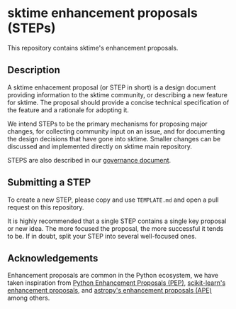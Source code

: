 # sktime enhancement proposals (STEPs)

This repository contains sktime's enhancement proposals. 

## Description

A sktime enhacement proposal (or STEP in short) is a design document providing information to the sktime community, or describing a new feature for sktime. The proposal should provide a concise technical specification of the feature and a rationale for adopting it.

We intend STEPs to be the primary mechanisms for proposing major changes, for collecting community input on an issue, and for documenting the design decisions that have gone into sktime. Smaller changes can be discussed and implemented directly on sktime main repository. 

STEPS are also described in our [governance document](https://www.sktime.org/en/latest/governance.html).

## Submitting a STEP

To create a new STEP, please copy and use `TEMPLATE.md` and open a pull request on this repository. 

It is highly recommended that a single STEP contains a single key proposal or new idea. The more focused the proposal, the more successful it tends to be. If in doubt, split your STEP into several well-focused ones.

## Acknowledgements

Enhancement proposals are common in the Python ecosystem, we have taken inspiration from [Python Enhancement Proposals (PEP)](https://www.python.org/dev/peps/), [scikit-learn's enhancement proposals](https://github.com/scikit-learn/enhancement_proposals), and [astropy's enhancement proposals (APE)](https://github.com/astropy/astropy-APEs/tree/cb001269b6bcfe0e280daaad3486c8f1198d6e23) among others. 
